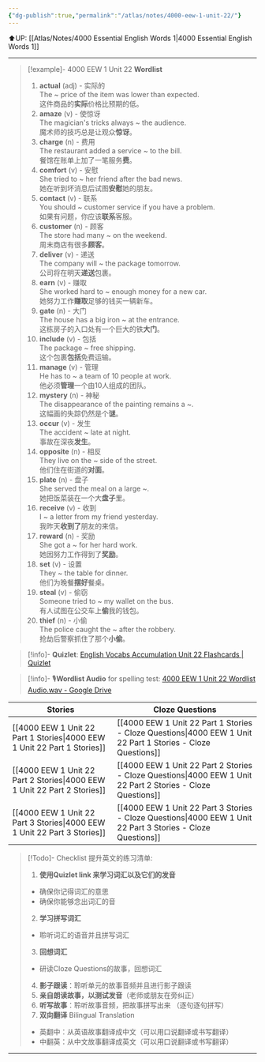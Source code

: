 ```yaml
---
{"dg-publish":true,"permalink":"/atlas/notes/4000-eew-1-unit-22/"}
---
```


⬆️UP: [[Atlas/Notes/4000 Essential English Words 1\|4000 Essential English Words 1]]

---

> [!example]- 4000 EEW 1 Unit 22 **Wordlist**
> 1. **actual** (adj) - 实际的  
>     The ~ price of the item was lower than expected.  
>     这件商品的**实际**价格比预期的低。
> 2. **amaze** (v) - 使惊讶  
>     The magician's tricks always ~ the audience.  
>     魔术师的技巧总是让观众**惊讶**。
> 3. **charge** (n) - 费用  
>     The restaurant added a service ~ to the bill.  
>     餐馆在账单上加了一笔服务**费**。
> 4. **comfort** (v) - 安慰  
>     She tried to ~ her friend after the bad news.  
>     她在听到坏消息后试图**安慰**她的朋友。
> 5. **contact** (v) - 联系  
>     You should ~ customer service if you have a problem.  
>     如果有问题，你应该**联系**客服。
> 6. **customer** (n) - 顾客  
>     The store had many ~ on the weekend.  
>     周末商店有很多**顾客**。
> 7. **deliver** (v) - 递送  
>     The company will ~ the package tomorrow.  
>     公司将在明天**递送**包裹。
> 8. **earn** (v) - 赚取  
>     She worked hard to ~ enough money for a new car.  
>     她努力工作**赚取**足够的钱买一辆新车。
> 9. **gate** (n) - 大门  
>     The house has a big iron ~ at the entrance.  
>     这栋房子的入口处有一个巨大的铁**大门**。
> 10. **include** (v) - 包括  
>     The package ~ free shipping.  
>     这个包裹**包括**免费运输。
> 11. **manage** (v) - 管理  
>     He has to ~ a team of 10 people at work.  
>     他必须**管理**一个由10人组成的团队。
> 12. **mystery** (n) - 神秘  
>     The disappearance of the painting remains a ~.  
>     这幅画的失踪仍然是个**谜**。
> 13. **occur** (v) - 发生  
>     The accident ~ late at night.  
>     事故在深夜**发生**。
> 14. **opposite** (n) - 相反  
>     They live on the ~ side of the street.  
>     他们住在街道的**对面**。
> 15. **plate** (n) - 盘子  
>     She served the meal on a large ~.  
>     她把饭菜装在一个大**盘子**里。
> 16. **receive** (v) - 收到  
>     I ~ a letter from my friend yesterday.  
>     我昨天**收到了**朋友的来信。
> 17. **reward** (n) - 奖励  
>     She got a ~ for her hard work.  
>     她因努力工作得到了**奖励**。
> 18. **set** (v) - 设置  
>     They ~ the table for dinner.  
>     他们为晚餐**摆好**餐桌。
> 19. **steal** (v) - 偷窃  
>     Someone tried to ~ my wallet on the bus.  
>     有人试图在公交车上**偷**我的钱包。
> 20. **thief** (n) - 小偷  
>     The police caught the ~ after the robbery.  
>     抢劫后警察抓住了那个**小偷**。

> [!info]- **Quizlet**: [English Vocabs Accumulation Unit 22 Flashcards | Quizlet](https://quizlet.com/my/955253859/english-vocabs-accumulation-unit-22-flash-cards/?i=1vbzw5&x=1qqt)

> [!info]-  🎙️**Wordlist Audio** for spelling test: [4000 EEW 1 Unit 22 Wordlist Audio.wav - Google Drive]()

| Stories                               | Cloze Questions                                         |
| ------------------------------------- | ------------------------------------------------------- |
| [[4000 EEW 1 Unit 22 Part 1 Stories\|4000 EEW 1 Unit 22 Part 1 Stories]] | [[4000 EEW 1 Unit 22 Part 1 Stories - Cloze Questions\|4000 EEW 1 Unit 22 Part 1 Stories - Cloze Questions]] |
| [[4000 EEW 1 Unit 22 Part 2 Stories\|4000 EEW 1 Unit 22 Part 2 Stories]] | [[4000 EEW 1 Unit 22 Part 2 Stories - Cloze Questions\|4000 EEW 1 Unit 22 Part 2 Stories - Cloze Questions]] |
| [[4000 EEW 1 Unit 22 Part 3 Stories\|4000 EEW 1 Unit 22 Part 3 Stories]] | [[4000 EEW 1 Unit 22 Part 3 Stories - Cloze Questions\|4000 EEW 1 Unit 22 Part 3 Stories - Cloze Questions]] |

> [!Todo]- Checklist 提升英文的练习清单:
> 1. **使用Quizlet link 来学习词汇以及它们的发音** 
>	- 确保你记得词汇的意思 
>	- 确保你能够念出词汇的音 
> 2. **学习拼写词汇** 
>	- 聆听词汇的语音并且拼写词汇 
> 3. **回想词汇**
>	- 研读Cloze Questions的故事，回想词汇 
> 4. **影子跟读**：聆听单元的故事音频并且进行影子跟读 
> 5. **亲自朗读故事，以测试发音**（老师或朋友在旁纠正）
> 6. **听写故事**：聆听故事音频，把故事拼写出来 （逐句逐句拼写）
> 7. **双向翻译** Bilingual Translation 
>	- 英翻中：从英语故事翻译成中文（可以用口说翻译或书写翻译）
>	- 中翻英：从中文故事翻译成英文（可以用口说翻译或书写翻译）

---
